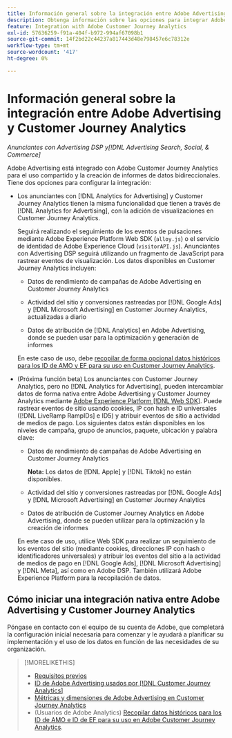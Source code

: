 ```yaml
---
title: Información general sobre la integración entre Adobe Advertising y Adobe Customer Journey Analytics
description: Obtenga información sobre las opciones para integrar Adobe Advertising con Adobe Customer Journey Analytics.
feature: Integration with Adobe Customer Journey Analytics
exl-id: 57636259-f91a-404f-b972-994af67098b1
source-git-commit: 14f2bd22c44237a817443d48e798457e6c78312e
workflow-type: tm+mt
source-wordcount: '417'
ht-degree: 0%

---
```


# Información general sobre la integración entre Adobe Advertising y Customer Journey Analytics

<!-- title? If I change, change refs throughout -->

*Anunciantes con Advertising DSP y[!DNL Advertising Search, Social, & Commerce]*

Adobe Advertising está integrado con Adobe Customer Journey Analytics para el uso compartido y la creación de informes de datos bidireccionales. Tiene dos opciones para configurar la integración:

* Los anunciantes con [!DNL Analytics for Advertising] y Customer Journey Analytics tienen la misma funcionalidad que tienen a través de [!DNL Analytics for Advertising], con la adición de visualizaciones en Customer Journey Analytics.

  Seguirá realizando el seguimiento de los eventos de pulsaciones mediante Adobe Experience Platform Web SDK (`alloy.js`) o el servicio de identidad de Adobe Experience Cloud (`visitorAPI.js`). Anunciantes con Advertising DSP seguirá utilizando un fragmento de JavaScript para rastrear eventos de visualización. Los datos disponibles en Customer Journey Analytics incluyen:

   * Datos de rendimiento de campañas de Adobe Advertising en Customer Journey Analytics

   * Actividad del sitio y conversiones rastreadas por [!DNL Google Ads] y [!DNL Microsoft Advertising] en Customer Journey Analytics, actualizadas a diario

   * Datos de atribución de [!DNL Analytics] en Adobe Advertising, donde se pueden usar para la optimización y generación de informes

  En este caso de uso, debe [recopilar de forma opcional datos históricos para los ID de AMO y EF para su uso en Customer Journey Analytics](/help/integrations/analytics/rvars-to-evars.md).

<!--
  In this use case, you don't need to perform any extra steps except to optionally [collect historical data for AMO IDs and EF IDs for use in Customer Journey Analytics](/help/integrations/analytics/rvars-to-evars.md).
-->

* (Próxima función beta) Los anunciantes con Customer Journey Analytics, pero no [!DNL Analytics for Advertising], pueden intercambiar datos de forma nativa entre Adobe Advertising y Customer Journey Analytics mediante [Adobe Experience Platform [!DNL Web SDK]](https://experienceleague.adobe.com/docs/experience-platform/edge/home.html). Puede rastrear eventos de sitio usando cookies, IP con hash e ID universales ([!DNL LiveRamp RampIDs] e ID5) y atribuir eventos de sitio a actividad de medios de pago. Los siguientes datos están disponibles en los niveles de campaña, grupo de anuncios, paquete, ubicación y palabra clave:

   * Datos de rendimiento de campañas de Adobe Advertising en Customer Journey Analytics

     **Nota:** Los datos de [!DNL Apple] y [!DNL Tiktok] no están disponibles.

   * Actividad del sitio y conversiones rastreadas por [!DNL Google Ads] y [!DNL Microsoft Advertising] en Customer Journey Analytics

   * Datos de atribución de Customer Journey Analytics en Adobe Advertising, donde se pueden utilizar para la optimización y la creación de informes

  En este caso de uso, utilice Web SDK para realizar un seguimiento de los eventos del sitio (mediante cookies, direcciones IP con hash o identificadores universales) y atribuir los eventos del sitio a la actividad de medios de pago en [!DNL Google Ads], [!DNL Microsoft Advertising] y [!DNL Meta], así como en Adobe DSP. También utilizará Adobe Experience Platform para la recopilación de datos.

## Cómo iniciar una integración nativa entre Adobe Advertising y Customer Journey Analytics

Póngase en contacto con el equipo de su cuenta de Adobe, que completará la configuración inicial necesaria para comenzar y le ayudará a planificar su implementación y el uso de los datos en función de las necesidades de su organización.

>[!MORELIKETHIS]
>
>* [Requisitos previos](prerequisites.md)
>* [ID de Adobe Advertising usados por [!DNL Customer Journey Analytics]](ids.md)
>* [Métricas y dimensiones de Adobe Advertising en Customer Journey Analytics](advertising-data-in-cja.md)
>* (Usuarios de Adobe Analytics) [Recopilar datos históricos para los ID de AMO e ID de EF para su uso en Adobe Customer Journey Analytics](/help/integrations/analytics/rvars-to-evars.md).
